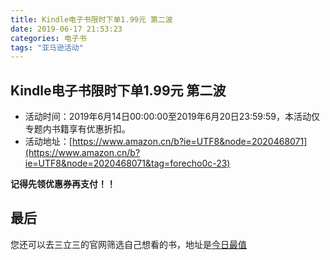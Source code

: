 ```yaml
---
title: Kindle电子书限时下单1.99元 第二波
date: 2019-06-17 21:53:23
categories: 电子书
tags: "亚马逊活动"
---
```


## Kindle电子书限时下单1.99元 第二波

- 活动时间：2019年6月14日00:00:00至2019年6月20日23:59:59，本活动仅专题内书籍享有优惠折扣。
- 活动地址：[https://www.amazon.cn/b?ie=UTF8&node=2020468071](https://www.amazon.cn/b?ie=UTF8&node=2020468071&tag=forecho0c-23)

**记得先领优惠券再支付！！**


## 最后

您还可以去三立三的官网筛选自己想看的书，地址是[今日最值](https://3li3.com/book/day?date=)
